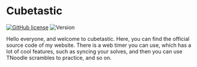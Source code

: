 # Cubetastic

[![GitHub license](https://img.shields.io/github/license/Naereen/StrapDown.js.svg)](https://github.com/cubetastic33/cubetastic/blob/master/LICENSE)
![Version](https://img.shields.io/badge/version-1.1.2-brightgreen.svg)

Hello everyone, and welcome to cubetastic. Here, you can find the official source code of my website. There is a web timer you can use, which has a lot of cool features, such as syncing your solves, and then you can use TNoodle scrambles to practice, and so on.
